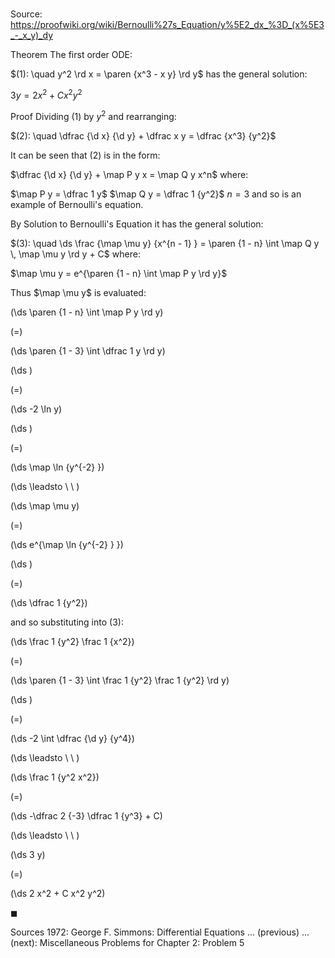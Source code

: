 # 

Source: https://proofwiki.org/wiki/Bernoulli%27s_Equation/y%5E2_dx_%3D_(x%5E3_-_x_y)_dy

Theorem
The first order ODE:

$(1): \quad y^2 \rd x = \paren {x^3 - x y} \rd y$
has the general solution:

$3 y = 2 x^2 + C x^2 y^2$


Proof
Dividing $(1)$ by $y^2$ and rearranging:

$(2): \quad \dfrac {\d x} {\d y} + \dfrac x y = \dfrac {x^3} {y^2}$

It can be seen that $(2)$ is in the form:

$\dfrac {\d x} {\d y} + \map P y x = \map Q y x^n$
where:

$\map P y = \dfrac 1 y$
$\map Q y = \dfrac 1 {y^2}$
$n = 3$
and so is an example of Bernoulli's equation.

By Solution to Bernoulli's Equation it has the general solution:

$(3): \quad \ds \frac {\map \mu y} {x^{n - 1} } = \paren {1 - n} \int \map Q y \, \map \mu y \rd y + C$
where:

$\map \mu y = e^{\paren {1 - n} \int \map P y \rd y}$

Thus $\map \mu y$ is evaluated:














\(\ds \paren {1 - n} \int \map P y \rd y\)

\(=\)







\(\ds \paren {1 - 3} \int \dfrac 1 y \rd y\)




















\(\ds \)

\(=\)







\(\ds -2 \ln y\)




















\(\ds \)

\(=\)







\(\ds \map \ln {y^{-2} }\)














\(\ds \leadsto \ \ \)





\(\ds \map \mu y\)

\(=\)







\(\ds e^{\map \ln {y^{-2} } }\)




















\(\ds \)

\(=\)







\(\ds \dfrac 1 {y^2}\)










and so substituting into $(3)$:














\(\ds \frac 1 {y^2} \frac 1 {x^2}\)

\(=\)







\(\ds \paren {1 - 3} \int \frac 1 {y^2} \frac 1 {y^2} \rd y\)




















\(\ds \)

\(=\)







\(\ds -2 \int \dfrac {\d y} {y^4}\)














\(\ds \leadsto \ \ \)





\(\ds \frac 1 {y^2 x^2}\)

\(=\)







\(\ds -\dfrac 2 {-3} \dfrac 1 {y^3} + C\)














\(\ds \leadsto \ \ \)





\(\ds 3 y\)

\(=\)







\(\ds 2 x^2 + C x^2 y^2\)









$\blacksquare$


Sources
1972: George F. Simmons: Differential Equations ... (previous) ... (next): Miscellaneous Problems for Chapter $2$: Problem $5$




